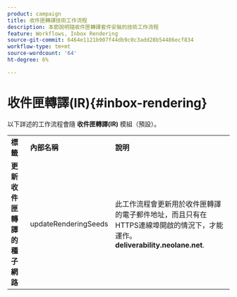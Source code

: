 ```yaml
---
product: campaign
title: 收件匣轉譯技術工作流程
description: 本節說明隨收件匣轉譯套件安裝的技術工作流程
feature: Workflows, Inbox Rendering
source-git-commit: 6464e1121b907f44db9c0c3add28b54486ecf834
workflow-type: tm+mt
source-wordcount: '64'
ht-degree: 6%

---
```



# 收件匣轉譯(IR){#inbox-rendering}



以下詳述的工作流程會隨 **收件匣轉譯(IR)** 模組（預設）。

<table> 
 <tbody> 
  <tr> 
   <td> <strong>標籤</strong><br /> </td> 
   <td> <strong>內部名稱</strong><br /> </td> 
   <td> <strong>說明</strong><br /> </td> 
  </tr> 
  <tr> 
   <td> <strong>更新收件匣轉譯的種子網路</strong><br /> </td> 
   <td> <span class="uicontrol">updateRenderingSeeds</span> <br /> </td> 
   <td> 此工作流程會更新用於收件匣轉譯的電子郵件地址，而且只有在HTTPS連線埠開啟的情況下，才能運作。 <strong>deliverability.neolane.net</strong>.<br /> </td> 
  </tr> 
 </tbody> 
</table>

